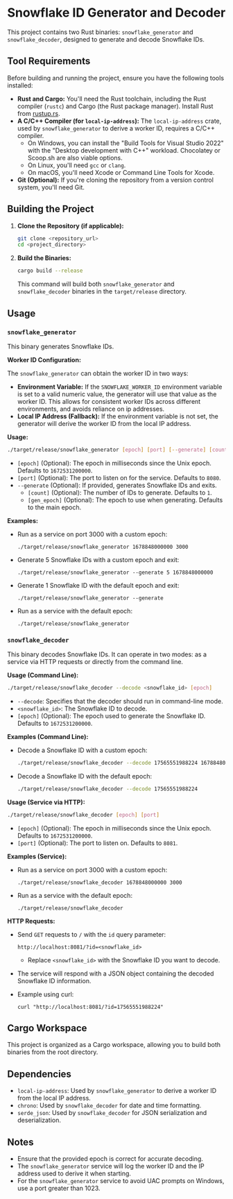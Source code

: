 # Snowflake ID Generator and Decoder

This project contains two Rust binaries: `snowflake_generator` and `snowflake_decoder`, designed to generate and decode Snowflake IDs.

## Tool Requirements

Before building and running the project, ensure you have the following tools installed:

* **Rust and Cargo:** You'll need the Rust toolchain, including the Rust compiler (`rustc`) and Cargo (the Rust package manager). Install Rust from [rustup.rs](https://rustup.rs/).
* **A C/C++ Compiler (for `local-ip-address`):** The `local-ip-address` crate, used by `snowflake_generator` to derive a worker ID, requires a C/C++ compiler.
    * On Windows, you can install the "Build Tools for Visual Studio 2022" with the "Desktop development with C++" workload. Chocolatey or Scoop.sh are also viable options.
    * On Linux, you'll need `gcc` or `clang`.
    * On macOS, you'll need Xcode or Command Line Tools for Xcode.
* **Git (Optional):** If you're cloning the repository from a version control system, you'll need Git.

## Building the Project

1.  **Clone the Repository (if applicable):**

    ```bash
    git clone <repository_url>
    cd <project_directory>
    ```

2.  **Build the Binaries:**

    ```bash
    cargo build --release
    ```

    This command will build both `snowflake_generator` and `snowflake_decoder` binaries in the `target/release` directory.

## Usage

### `snowflake_generator`

This binary generates Snowflake IDs.

**Worker ID Configuration:**

The `snowflake_generator` can obtain the worker ID in two ways:

* **Environment Variable:** If the `SNOWFLAKE_WORKER_ID` environment variable is set to a valid numeric value, the generator will use that value as the worker ID. This allows for consistent worker IDs across different environments, and avoids reliance on ip addresses.
* **Local IP Address (Fallback):** If the environment variable is not set, the generator will derive the worker ID from the local IP address.

**Usage:**

```bash
./target/release/snowflake_generator [epoch] [port] [--generate] [count] [gen_epoch]
```

* `[epoch]` (Optional): The epoch in milliseconds since the Unix epoch. Defaults to `1672531200000`.
* `[port]` (Optional): The port to listen on for the service. Defaults to `8080`.
* `--generate` (Optional): If provided, generates Snowflake IDs and exits.
    * `[count]` (Optional): The number of IDs to generate. Defaults to `1`.
    * `[gen_epoch]` (Optional): The epoch to use when generating. Defaults to the main epoch.

**Examples:**

* Run as a service on port 3000 with a custom epoch:

    ```
    ./target/release/snowflake_generator 1678848000000 3000
    ```

* Generate 5 Snowflake IDs with a custom epoch and exit:

    ```
    ./target/release/snowflake_generator --generate 5 1678848000000
    ```

* Generate 1 Snowflake ID with the default epoch and exit:

    ```
    ./target/release/snowflake_generator --generate
    ```

* Run as a service with the default epoch:

    ```
    ./target/release/snowflake_generator
    ```

### `snowflake_decoder`

This binary decodes Snowflake IDs. It can operate in two modes: as a service via HTTP requests or directly from the command line.

**Usage (Command Line):**

```bash
./target/release/snowflake_decoder --decode <snowflake_id> [epoch]
```

* `--decode`: Specifies that the decoder should run in command-line mode.
* `<snowflake_id>`: The Snowflake ID to decode.
* `[epoch]` (Optional): The epoch used to generate the Snowflake ID. Defaults to `1672531200000`.

**Examples (Command Line):**

* Decode a Snowflake ID with a custom epoch:

    ```bash
    ./target/release/snowflake_decoder --decode 17565551988224 1678848000000
    ```

* Decode a Snowflake ID with the default epoch:

    ```bash
    ./target/release/snowflake_decoder --decode 17565551988224
    ```

**Usage (Service via HTTP):**

```bash
./target/release/snowflake_decoder [epoch] [port]
```

* `[epoch]` (Optional): The epoch in milliseconds since the Unix epoch. Defaults to `1672531200000`.
* `[port]` (Optional): The port to listen on. Defaults to `8081`.

**Examples (Service):**

* Run as a service on port 3000 with a custom epoch:

    ```
    ./target/release/snowflake_decoder 1678848000000 3000
    ```

* Run as a service with the default epoch:

    ```
    ./target/release/snowflake_decoder
    ```

**HTTP Requests:**

* Send `GET` requests to `/` with the `id` query parameter:

    ```
    http://localhost:8081/?id=<snowflake_id>
    ```

    * Replace `<snowflake_id>` with the Snowflake ID you want to decode.

* The service will respond with a JSON object containing the decoded Snowflake ID information.

* Example using curl:

    ```
    curl "http://localhost:8081/?id=17565551988224"
    ```

## Cargo Workspace

This project is organized as a Cargo workspace, allowing you to build both binaries from the root directory.

## Dependencies

* `local-ip-address`: Used by `snowflake_generator` to derive a worker ID from the local IP address.
* `chrono`: Used by `snowflake_decoder` for date and time formatting.
* `serde_json`: Used by `snowflake_decoder` for JSON serialization and deserialization.

## Notes

* Ensure that the provided epoch is correct for accurate decoding.
* The `snowflake_generator` service will log the worker ID and the IP address used to derive it when starting.
* For the `snowflake_generator` service to avoid UAC prompts on Windows, use a port greater than 1023.